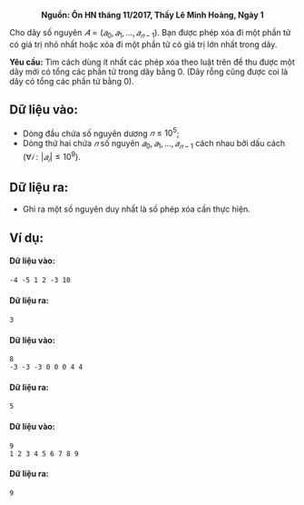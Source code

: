 **<center>Nguồn: Ôn HN tháng 11/2017, Thầy Lê Minh Hoàng, Ngày 1</center>**

Cho dãy số nguyên $𝐴 = (𝑎_0, 𝑎_1, … , 𝑎_{𝑛−1})$. Bạn được phép xóa đi một phần tử có giá trị nhỏ nhất hoặc xóa đi một phần tử có giá trị lớn nhất trong dãy.

**Yêu cầu:** Tìm cách dùng ít nhất các phép xóa theo luật trên để thu được một dãy mới có tổng các phần tử trong dãy bằng $0$. (Dãy rỗng cũng được coi là dãy có tổng các phần tử bằng $0$).

## Dữ liệu vào:
- Dòng đầu chứa số nguyên dương $𝑛 ≤ 10^5$;
 - Dòng thứ hai chứa $𝑛$ số nguyên $𝑎_0, 𝑎_1, … , 𝑎_{𝑛−1}$ cách nhau bởi dấu cách $(∀𝑖: |𝑎_𝑖| ≤ 10^9)$.

## Dữ liệu ra:
- Ghi ra một số nguyên duy nhất là số phép xóa cần thực hiện.

## Ví dụ:
#### Dữ liệu vào:
```6
-4 -5 1 2 -3 10
```

#### Dữ liệu ra:
```
3
```

#### Dữ liệu vào:
```
8
-3 -3 -3 0 0 0 4 4
```

#### Dữ liệu ra:
```
5
```

#### Dữ liệu vào:
```
9
1 2 3 4 5 6 7 8 9
```

#### Dữ liệu ra:
```
9
```